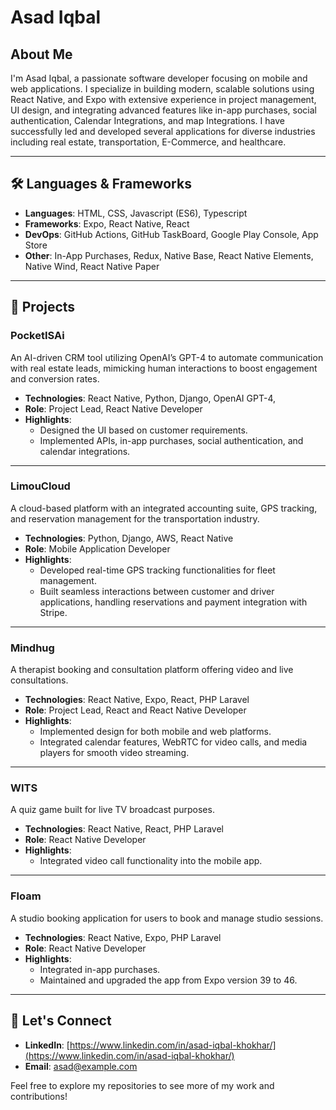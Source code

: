 # Asad Iqbal

## About Me
I'm Asad Iqbal, a passionate software developer focusing on mobile and web applications. I specialize in building modern, scalable solutions using React Native, and Expo with extensive experience in project management, UI design, and integrating advanced features like in-app purchases, social authentication, Calendar Integrations, and map Integrations. I have successfully led and developed several applications for diverse industries including real estate, transportation, E-Commerce, and healthcare.

---

## 🛠️ Languages & Frameworks
- **Languages**: HTML, CSS, Javascript (ES6), Typescript
- **Frameworks**: Expo, React Native, React
- **DevOps**: GitHub Actions, GitHub TaskBoard, Google Play Console, App Store
- **Other**: In-App Purchases, Redux, Native Base, React Native Elements, Native Wind, React Native Paper

---

## 📂 Projects

### **PocketISAi**
An AI-driven CRM tool utilizing OpenAI’s GPT-4 to automate communication with real estate leads, mimicking human interactions to boost engagement and conversion rates.

- **Technologies**:  React Native, Python, Django, OpenAI GPT-4,
- **Role**: Project Lead, React Native Developer
- **Highlights**:
  - Designed the UI based on customer requirements.
  - Implemented APIs, in-app purchases, social authentication, and calendar integrations.

---

### **LimouCloud**
A cloud-based platform with an integrated accounting suite, GPS tracking, and reservation management for the transportation industry.

- **Technologies**: Python, Django, AWS, React Native
- **Role**: Mobile Application Developer
- **Highlights**:
  - Developed real-time GPS tracking functionalities for fleet management.
  - Built seamless interactions between customer and driver applications, handling reservations and payment integration with Stripe.

---

### **Mindhug**
A therapist booking and consultation platform offering video and live consultations.

- **Technologies**: React Native, Expo, React, PHP Laravel
- **Role**: Project Lead, React and React Native Developer
- **Highlights**:
  - Implemented design for both mobile and web platforms.
  - Integrated calendar features, WebRTC for video calls, and media players for smooth video streaming.

---

### **WITS**
A quiz game built for live TV broadcast purposes.

- **Technologies**: React Native, React, PHP Laravel
- **Role**: React Native Developer
- **Highlights**:
  - Integrated video call functionality into the mobile app.

---

### **Floam**
A studio booking application for users to book and manage studio sessions.

- **Technologies**: React Native, Expo, PHP Laravel
- **Role**: React Native Developer
- **Highlights**:
  - Integrated in-app purchases.
  - Maintained and upgraded the app from Expo version 39 to 46.

---

## 🚀 Let's Connect
- **LinkedIn**: [https://www.linkedin.com/in/asad-iqbal-khokhar/](https://www.linkedin.com/in/asad-iqbal-khokhar/)
- **Email**: asad@example.com

Feel free to explore my repositories to see more of my work and contributions!